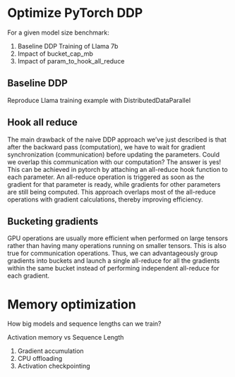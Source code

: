 # Optimize PyTorch DDP

For a given model size benchmark:
1. Baseline DDP Training of Llama 7b
2. Impact of bucket_cap_mb
3. Impact of param_to_hook_all_reduce

## Baseline DDP

Reproduce Llama training example with DistributedDataParallel

## Hook all reduce
The main drawback of the naive DDP approach we’ve just described is that after the backward pass (computation), we have to wait for gradient synchronization (communication) before updating the parameters. Could we overlap this communication with our computation? The answer is yes! This can be achieved in pytorch by attaching an all-reduce hook function to each parameter. An all-reduce operation is triggered as soon as the gradient for that parameter is ready, while gradients for other parameters are still being computed. This approach overlaps most of the all-reduce operations with gradient calculations, thereby improving efficiency.

## Bucketing gradients

GPU operations are usually more efficient when performed on large tensors rather than having many operations running on smaller tensors. This is also true for communication operations. Thus, we can advantageously group gradients into buckets and launch a single all-reduce for all the gradients within the same bucket instead of performing independent all-reduce for each gradient.

# Memory optimization

How big models and sequence lengths can we train?

Activation memory vs Sequence Length

1. Gradient accumulation
2. CPU offloading
3. Activation checkpointing

